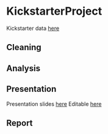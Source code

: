 # KickstarterProject

Kickstarter data [here](https://s3.amazonaws.com/weruns/forfun/Kickstarter/Kickstarter_2019-03-14T03_20_12_200Z.zip)

## Cleaning

## Analysis

## Presentation
Presentation slides [here](https://docs.google.com/presentation/d/18f86NWtvTwi5VQZi7DQhDRkr-cygRJI8cHUcKotJqYQ/edit?usp=sharing)
Editable [here](https://docs.google.com/presentation/d/18f86NWtvTwi5VQZi7DQhDRkr-cygRJI8cHUcKotJqYQ/edit?usp=sharing)

## Report
